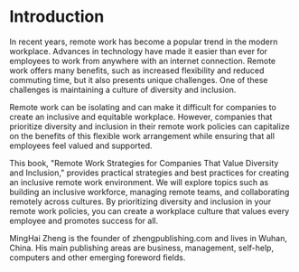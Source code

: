 # Introduction

In recent years, remote work has become a popular trend in the modern workplace. Advances in technology have made it easier than ever for employees to work from anywhere with an internet connection. Remote work offers many benefits, such as increased flexibility and reduced commuting time, but it also presents unique challenges. One of these challenges is maintaining a culture of diversity and inclusion.

Remote work can be isolating and can make it difficult for companies to create an inclusive and equitable workplace. However, companies that prioritize diversity and inclusion in their remote work policies can capitalize on the benefits of this flexible work arrangement while ensuring that all employees feel valued and supported.

This book, "Remote Work Strategies for Companies That Value Diversity and Inclusion," provides practical strategies and best practices for creating an inclusive remote work environment. We will explore topics such as building an inclusive workforce, managing remote teams, and collaborating remotely across cultures. By prioritizing diversity and inclusion in your remote work policies, you can create a workplace culture that values every employee and promotes success for all.

MingHai Zheng is the founder of zhengpublishing.com and lives in Wuhan, China. His main publishing areas are business, management, self-help, computers and other emerging foreword fields.
